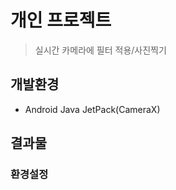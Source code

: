 개인 프로젝트
==============================
>실시간 카메라에 필터 적용/사진찍기

개발환경
-----------------
* Android Java JetPack(CameraX)

결과물
-----------------

### 환경설정
